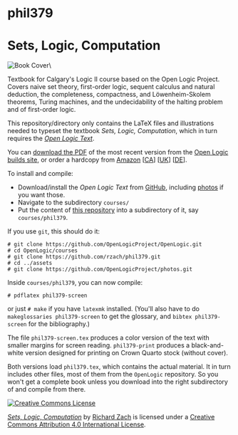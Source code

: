 # phil379
# Sets, Logic, Computation

![Book Cover](http://builds.openlogicproject.org/courses/phil379/phil379.png)\ 

Textbook for Calgary's Logic II course based on the Open Logic
Project.  Covers naive set theory, first-order logic, sequent calculus
and natural deduction, the completeness, compactness, and
Löwenheim-Skolem theorems, Turing machines, and the undecidability of
the halting problem and of first-order logic.

This repository/directory only contains the LaTeX files and
illustrations needed to typeset the textbook _Sets, Logic,
Computation_, which in turn requires the _[Open Logic
Text](http://github.com/OpenLogicProject/OpenLogic/)_.

You can [download the
PDF](http://builds.openlogicproject.org/courses/phil379/phil379-screen.pdf) of the most recent version
from the [Open Logic builds
site](http://builds.openlogicproject.org/), or order a hardcopy from [Amazon](https://www.amazon.com/dp/1975687132/) [[CA](https://www.amazon.ca/dp/1975687132/)] [[UK](https://www.amazon.co.uk/dp/1975687132/)] [[DE](https://www.amazon.de/dp/1975687132/)].

To install and compile:

- Download/install the _Open Logic Text_ from
  [GitHub](http://github.com/OpenLogicProject/OpenLogic/), including [photos](https://github.com/OpenLogicProject/photos) if you want those.
- Navigate to the subdirectory `courses/`
- Put the content of [this repository](https://github.com/rzach/phil379) into a subdirectory of it, say
  `courses/phil379`.

If you use `git`, this should do it:
```
# git clone https://github.com/OpenLogicProject/OpenLogic.git
# cd OpenLogic/courses
# git clone https://github.com/rzach/phil379.git
# cd ../assets
# git clone https://github.com/OpenLogicProject/photos.git
```
Inside `courses/phil379`, you can now compile:
```
# pdflatex phil379-screen
```
or just `# make` if you have `latexmk` installed. (You'll also have to
do `makeglossaries phil379-screen` to get the glossary, and `bibtex
phil379-screen` for the bibliography.)

The file `phil379-screen.tex` produces a color version of the text
with smaller margins for screen reading. `phil379-print` produces a
black-and-white version designed for printing on Crown Quarto stock
(without cover).

Both versions load `phil379.tex`, which contains the actual
material. It in turn includes other files, most of them from the
`OpenLogic` repository. So you won't get a complete book unless you
download into the right subdirectory of and compile from there.

[![Creative Commons License](http://mirrors.creativecommons.org/presskit/buttons/88x31/png/by.png)](http://creativecommons.org/licenses/by/4.0/) 

_[Sets, Logic, Computation](https://github.com/rzach/phil379/)_ by [Richard
Zach](http://richardzach.org/) is licensed under a [Creative
Commons Attribution 4.0 International
License](http://creativecommons.org/licenses/by/4.0/).
